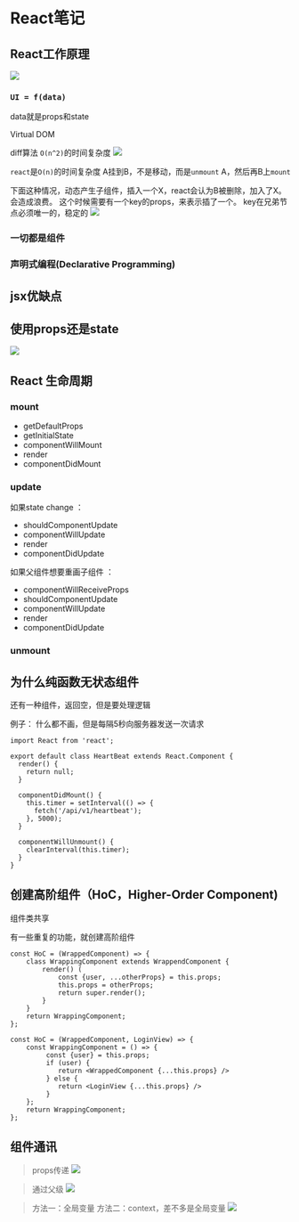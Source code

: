 # React笔记

## React工作原理 ##

![](http://file.wangsijie.top/18-6-7/39311438.jpg)



### `UI = f(data)` ###

data就是props和state

Virtual DOM

diff算法
`O(n^2)`的时间复杂度
![](http://file.wangsijie.top/17-12-5/7884015.jpg)

`react`是`O(n)`的时间复杂度
A挂到B，不是移动，而是`unmount` A，然后再B上`mount`


下面这种情况，动态产生子组件，插入一个X，react会认为B被删除，加入了X。会造成浪费。
这个时候需要有一个key的props，来表示插了一个。
key在兄弟节点必须唯一的，稳定的
![](http://file.wangsijie.top/17-12-5/48778188.jpg)

### 一切都是组件 ###



### 声明式编程(Declarative Programming) ###


## jsx优缺点 ##

## 使用props还是state ##

![](http://file.wangsijie.top/17-12-5/98686630.jpg)

## React 生命周期 ##

### mount ###

- getDefaultProps
- getInitialState
- componentWillMount
- render
- componentDidMount

### update ###

如果state change ：
- shouldComponentUpdate
- componentWillUpdate
- render
- componentDidUpdate

如果父组件想要重画子组件 ：
- componentWillReceiveProps
- shouldComponentUpdate
- componentWillUpdate
- render
- componentDidUpdate

### unmount ###

## 为什么纯函数无状态组件 ##

还有一种组件，返回空，但是要处理逻辑

例子： 什么都不画，但是每隔5秒向服务器发送一次请求
```
import React from 'react';

export default class HeartBeat extends React.Component {
  render() {
    return null;
  }

  componentDidMount() {
    this.timer = setInterval(() => {
      fetch('/api/v1/heartbeat');
    }, 5000);
  }

  componentWillUnmount() {
    clearInterval(this.timer);
  }
}
```

## 创建高阶组件（HoC，Higher-Order Component) ##

组件类共享

有一些重复的功能，就创建高阶组件

```
const HoC = (WrappedComponent) => {
    class WrappingComponent extends WrappendComponent {
        render() (
            const {user, ...otherProps} = this.props;
            this.props = otherProps;
            return super.render();
        }
    }
    return WrappingComponent;
};
```

```
const HoC = (WrappedComponent, LoginView) => {
    const WrappingComponent = () => {
         const {user} = this.props;  
         if (user) {
            return <WrappedComponent {...this.props} />
         } else {
            return <LoginView {...this.props} />
         }
    };
    return WrappingComponent;
};
```


## 组件通讯 ##

> props传递
> ![](http://file.wangsijie.top/17-12-5/24094491.jpg)

> 通过父级
> ![](http://file.wangsijie.top/17-12-5/27569226.jpg)

> 方法一：全局变量
> 方法二：context，差不多是全局变量
> ![](http://file.wangsijie.top/17-12-5/57846296.jpg)

